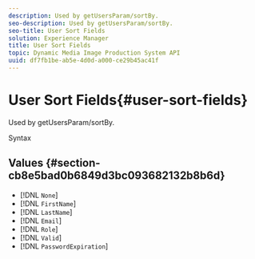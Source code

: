 ```yaml
---
description: Used by getUsersParam/sortBy.
seo-description: Used by getUsersParam/sortBy.
seo-title: User Sort Fields
solution: Experience Manager
title: User Sort Fields
topic: Dynamic Media Image Production System API
uuid: df7fb1be-ab5e-4d0d-a000-ce29b45ac41f
---
```


# User Sort Fields{#user-sort-fields}

Used by getUsersParam/sortBy.

 Syntax 

## Values {#section-cb8e5bad0b6849d3bc093682132b8b6d}

* [!DNL `None`] 
* [!DNL `FirstName`] 
* [!DNL `LastName`] 
* [!DNL `Email`] 
* [!DNL `Role`] 
* [!DNL `Valid`] 
* [!DNL `PasswordExpiration`]

